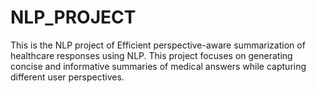 # NLP_PROJECT
This is the NLP project of Efficient perspective-aware summarization of healthcare responses using NLP. This project focuses on generating concise and informative summaries of medical answers while capturing different user perspectives.
